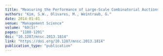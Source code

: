 ```yaml
---
title: "Measuring the Performance of Large-Scale Combinatorial Auctions: A Structural Estimation Approach"
authors: "Kim, S.W., Olivares, M., Weintraub, G."
date: 2014-01-01
venue: "Management Science"
volume: "60(5)"
pages: "1180-1201"
doi: "10.1287/mnsc.2013.1814"
link: "https://doi.org/10.1287/mnsc.2013.1814"
publication_type: "publication"
---
```

